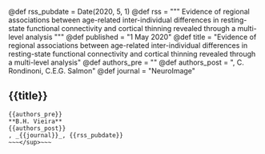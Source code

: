 @def rss_pubdate = Date(2020, 5, 1)
@def rss = """ Evidence of regional associations between age-related inter-individual differences in resting-state functional connectivity and cortical thinning revealed through a multi-level analysis """
@def published = "1 May 2020"
@def title = "Evidence of regional associations between age-related inter-individual differences in resting-state functional connectivity and cortical thinning revealed through a multi-level analysis"
@def authors_pre = ""
@def authors_post = ", C. Rondinoni, C.E.G. Salmon"
@def journal = "NeuroImage"

## {{title}}
~~~<sup>~~~
{{authors_pre}}
**B.H. Vieira**
{{authors_post}}
, _{{journal}}_, {{rss_pubdate}}
~~~</sup>~~~

